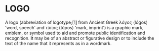 # LOGO


A logo (abbreviation of logotype;[1] from Ancient Greek λόγος (lógos) 'word, speech' and τύπος (túpos) 'mark, imprint') is a graphic mark, emblem, or symbol used to aid and promote public identification and recognition. It may be of an abstract or figurative design or to include the text of the name that it represents as in a wordmark.
